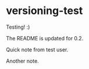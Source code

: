 # versioning-test
Testing! :)

The README is updated for 0.2.

Quick note from test user.

Another note.
